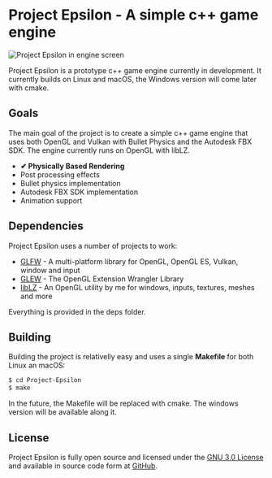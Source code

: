 # Project Epsilon - A simple c++ game engine
![Project Epsilon in engine screen](http://i.imgur.com/VKT7fYM.jpg)

Project Epsilon is a prototype c++ game engine currently in development. It currently builds on Linux and macOS, the Windows version will come later with cmake.

## Goals
The main goal of the project is to create a simple c++ game engine that uses both OpenGL and Vulkan with Bullet Physics and the Autodesk FBX SDK. The engine currently runs on OpenGL with libLZ.

 - **✔ Physically Based Rendering**
 - Post processing effects
 - Bullet physics implementation
 - Autodesk FBX SDK implementation
 - Animation support

## Dependencies
Project Epsilon uses a number of projects to work:
* [GLFW](https://github.com/glfw/glfw) - A multi-platform library for OpenGL, OpenGL ES, Vulkan, window and input
* [GLEW](http://glew.sourceforge.net/) - The OpenGL Extension Wrangler Library
* [libLZ]() - An OpenGL utility by me for windows, inputs, textures, meshes and more

Everything is provided in the deps folder.

## Building
Building the project is relativelly easy and uses a single **Makefile** for both Linux an macOS:
```sh
$ cd Project-Epsilon
$ make
```
In the future, the Makefile will be replaced with cmake. The windows version will be available along it.

## License
Project Epsilon is fully open source and licensed under the [GNU 3.0 License](http://www.gnu.org/licenses/) and available in source code form at [GitHub](https://github.com/TeamUbercube/ubercube).
